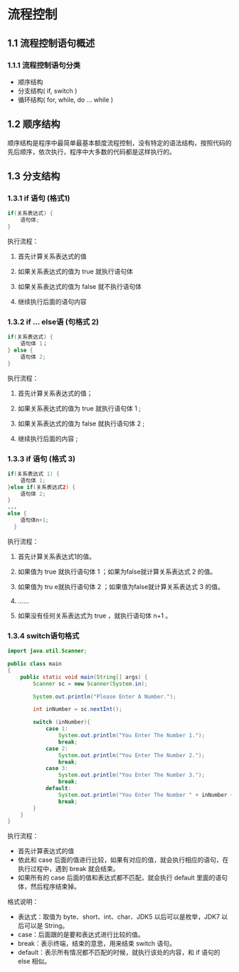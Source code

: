 # 流程控制

## 1.1 流程控制语句概述

### 1.1.1 流程控制语句分类

- 顺序结构
- 分支结构( if,  switch )
- 循环结构( for,  while,  do ... while )

## 1.2 顺序结构

顺序结构是程序中最简单最基本额度流程控制，没有特定的语法结构，按照代码的先后顺序，依次执行，程序中大多数的代码都是这样执行的。

## 1.3 分支结构

### 1.3.1 if 语句 (格式1)

```java
if(关系表达式) {
    语句体;
}
```

执行流程：

1. 首先计算关系表达式的值

2. 如果关系表达式的值为 true 就执行语句体

3. 如果关系表达式的值为 false 就不执行语句体

4. 继续执行后面的语句内容

###  1.3.2 if ... else语 (句格式 2)

```java
if(关系表达式) {
    语句体 1；
} else {
    语句体 2;
}
```

执行流程：

1. 首先计算关系表达式的值；

2. 如果关系表达式的值为 true 就执行语句体 1 ;

3. 如果关系表达式的值为 false 就执行语句体 2 ;

4. 继续执行后面的内容 ;

### 1.3.3 if 语句 (格式 3)

```java
if(关系表达式 1) {
    语句体 1;
}else if(关系表达式2) {
    语句体 2;
}
...
else {
    语句体n+1;
  }
```

执行流程：

1. 首先计算关系表达式1的值。

2. 如果值为 true 就执行语句体 1 ；如果为false就计算关系表达式 2 的值。

3. 如果值为 tru e就执行语句体 2 ；如果值为false就计算关系表达式 3 的值。

4.  ……

5. 如果没有任何关系表达式为 true ，就执行语句体 n+1 。

### 1.3.4 switch语句格式

```java
import java.util.Scanner;

public class main
{
    public static void main(String[] args) {
        Scanner sc = new Scanner(System.in);

        System.out.println("Please Enter A Number.");

        int inNumber = sc.nextInt();

        switch (inNumber){
            case 1:
                System.out.println("You Enter The Number 1.");
                break;
            case 2:
                System.out.println("You Enter The Number 2.");
                break;
            case 3:
                System.out.println("You Enter The Number 3.");
                break;
            default:
                System.out.println("You Enter The Number " + inNumber + ".");
                break;
        }
    }
}
```

执行流程：

- 首先计算表达式的值
- 依此和 case 后面的值进行比较，如果有对应的值，就会执行相应的语句，在执行过程中，遇到 break 就会结束。
- 如果所有的 case 后面的值和表达式都不匹配，就会执行 default 里面的语句体，然后程序结束掉。

格式说明：
- 表达式：取值为 byte、short、int、char、JDK5 以后可以是枚举，JDK7 以后可以是 String。
- case：后面跟的是要和表达式进行比较的值。
- break：表示终端，结束的意思，用来结束 switch 语句。
- default：表示所有情况都不匹配的时候，就执行该处的内容，和 if 语句的 else 相似。

